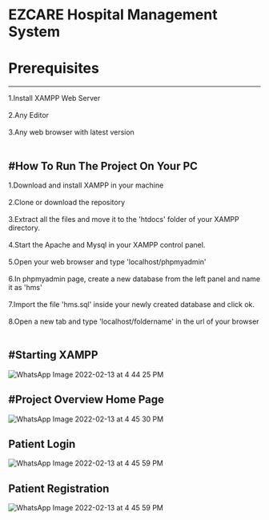 # EZCARE Hospital Management System
# Prerequisites
--------------------------------------------------------------------------------------------
1.Install XAMPP Web Server<br></br>
2.Any Editor <br></br>
3.Any web browser with latest version<br></br>

#How To Run The Project On Your PC
--------------------------------------------------------------------------------------------
1.Download and install XAMPP in your machine<br></br>
2.Clone or download the repository<br></br>
3.Extract all the files and move it to the 'htdocs' folder of your XAMPP directory.<br></br>
4.Start the Apache and Mysql in your XAMPP control panel.<br></br>
5.Open your web browser and type 'localhost/phpmyadmin'<br></br>
6.In phpmyadmin page, create a new database from the left panel and name it as 'hms'<br></br>
7.Import the file 'hms.sql' inside your newly created database and click ok.<br></br>
8.Open a new tab and type 'localhost/foldername' in the url of your browser<br></br>

#Starting XAMPP
--------------------------------------------------------------------------------------------


![WhatsApp Image 2022-02-13 at 4 44 25 PM](https://user-images.githubusercontent.com/73026322/153750951-a6f7b08a-1a5b-444a-9ac8-cc4031479f86.jpeg)


#Project Overview 
Home Page
--------------------------------------------------------------------------------------------


![WhatsApp Image 2022-02-13 at 4 45 30 PM](https://user-images.githubusercontent.com/73026322/153751022-27d50e4d-f534-4d3b-a198-e7e2e97d7834.jpeg)


Patient Login
--------------------------------------------------------------------------------------------

![WhatsApp Image 2022-02-13 at 4 45 59 PM](https://user-images.githubusercontent.com/73026322/153751063-dacf9f37-6918-4414-8493-068a1f5ec27d.jpeg)


Patient Registration 
---------------------------------------------------------------------------------------------

![WhatsApp Image 2022-02-13 at 4 45 59 PM](https://user-images.githubusercontent.com/73026322/153751084-2b35fe0e-54e5-48a3-8f22-11b8b6bdaed7.jpeg)


